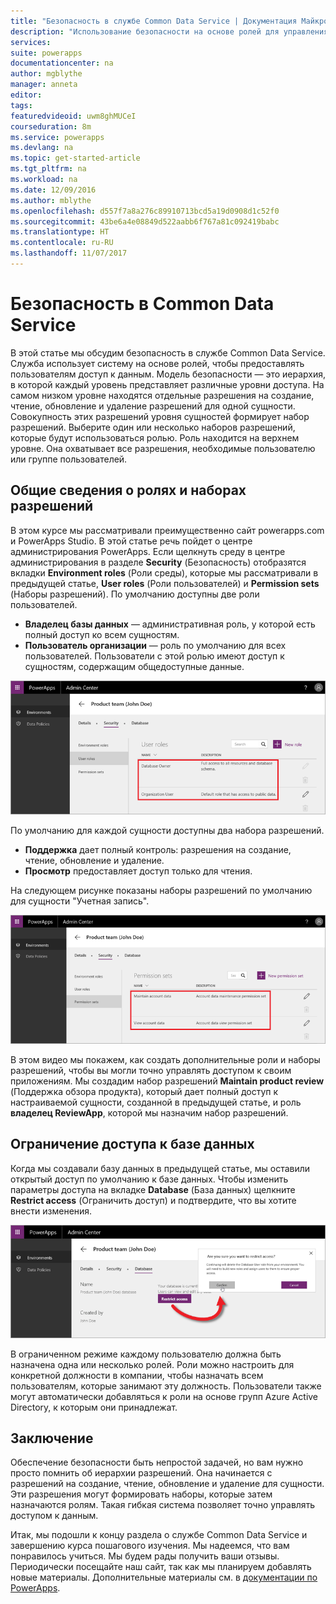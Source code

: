 ```yaml
---
title: "Безопасность в службе Common Data Service | Документация Майкрософт"
description: "Использование безопасности на основе ролей для управления доступом к сущностям"
services: 
suite: powerapps
documentationcenter: na
author: mgblythe
manager: anneta
editor: 
tags: 
featuredvideoid: uwm8ghMUCeI
courseduration: 8m
ms.service: powerapps
ms.devlang: na
ms.topic: get-started-article
ms.tgt_pltfrm: na
ms.workload: na
ms.date: 12/09/2016
ms.author: mblythe
ms.openlocfilehash: d557f7a8a276c89910713bcd5a19d0908d1c52f0
ms.sourcegitcommit: 43be6a4e08849d522aabb6f767a81c092419babc
ms.translationtype: HT
ms.contentlocale: ru-RU
ms.lasthandoff: 11/07/2017
---
```

# <a name="common-data-service-security"></a>Безопасность в Common Data Service
В этой статье мы обсудим безопасность в службе Common Data Service. Служба использует систему на основе ролей, чтобы предоставлять пользователям доступ к данным. Модель безопасности — это иерархия, в которой каждый уровень представляет различные уровни доступа. На самом низком уровне находятся отдельные разрешения на создание, чтение, обновление и удаление разрешений для одной сущности. Совокупность этих разрешений уровня сущностей формирует набор разрешений. Выберите один или несколько наборов разрешений, которые будут использоваться ролью. Роль находится на верхнем уровне. Она охватывает все разрешения, необходимые пользователю или группе пользователей.

## <a name="understanding-roles-and-permission-sets"></a>Общие сведения о ролях и наборах разрешений
В этом курсе мы рассматривали преимущественно сайт powerapps.com и PowerApps Studio. В этой статье речь пойдет о центре администрирования PowerApps. Если щелкнуть среду в центре администрирования в разделе **Security** (Безопасность) отобразятся вкладки **Environment roles** (Роли среды), которые мы рассматривали в предыдущей статье, **User roles** (Роли пользователей) и **Permission sets** (Наборы разрешений). По умолчанию доступны две роли пользователей.

* **Владелец базы данных** — административная роль, у которой есть полный доступ ко всем сущностям.
* **Пользователь организации** — роль по умолчанию для всех пользователей. Пользователи с этой ролью имеют доступ к сущностям, содержащим общедоступные данные.

![Роли пользователей центра администрирования](./media/learning-common-data-service-security/user-roles.png)

По умолчанию для каждой сущности доступны два набора разрешений. 

* **Поддержка** дает полный контроль: разрешения на создание, чтение, обновление и удаление.
* **Просмотр** предоставляет доступ только для чтения.

На следующем рисунке показаны наборы разрешений по умолчанию для сущности "Учетная запись". 

![Наборы разрешений центра администрирования](./media/learning-common-data-service-security/permission-sets.png)

В этом видео мы покажем, как создать дополнительные роли и наборы разрешений, чтобы вы могли точно управлять доступом к своим приложениям. Мы создадим набор разрешений **Maintain product review** (Поддержка обзора продукта), который дает полный доступ к настраиваемой сущности, созданной в предыдущей статье, и роль **владелец ReviewApp**, которой мы назначим набор разрешений.  

## <a name="restrict-access-to-a-database"></a>Ограничение доступа к базе данных
Когда мы создавали базу данных в предыдущей статье, мы оставили открытый доступ по умолчанию к базе данных. Чтобы изменить параметры доступа на вкладке **Database** (База данных) щелкните **Restrict access** (Ограничить доступ) и подтвердите, что вы хотите внести изменения.

![Ограничение доступа к базе данных](./media/learning-common-data-service-security/restrict-access.png)

В ограниченном режиме каждому пользователю должна быть назначена одна или несколько ролей. Роли можно настроить для конкретной должности в компании, чтобы назначать всем пользователям, которые занимают эту должность. Пользователи также могут автоматически добавляться к роли на основе групп Azure Active Directory, к которым они принадлежат.

## <a name="wrapping-it-up"></a>Заключение
Обеспечение безопасности быть непростой задачей, но вам нужно просто помнить об иерархии разрешений. Она начинается с разрешений на создание, чтение, обновление и удаление для сущности. Эти разрешения могут формировать наборы, которые затем назначаются ролям. Такая гибкая система позволяет точно управлять доступом к данным. 

Итак, мы подошли к концу раздела о службе Common Data Service и завершению курса пошагового изучения. Мы надеемся, что вам понравилось учиться. Мы будем рады получить ваши отзывы. Периодически посещайте наш сайт, так как мы планируем добавлять новые материалы. Дополнительные материалы см. в [документации по PowerApps](https://powerapps.microsoft.com/tutorials/getting-started/). 

